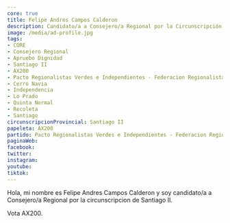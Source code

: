 ```yaml
---
core: true
title: Felipe Andres Campos Calderon
description: Candidato/a a Consejero/a Regional por la Circunscripción de Santiago II
image: /media/ad-profile.jpg
tags:
- CORE
- Consejero Regional
- Apruebo Dignidad
- Santiago II
- AX200
- Pacto Regionalistas Verdes e Independientes - Federacion Regionalista Verde Social - Partido Republicano De Chile
- Cerro Navia
- Independencia
- Lo Prado
- Quinta Normal
- Recoleta
- Santiago
circunscripcionProvincial: Santiago II
papeleta: AX200
partido: Pacto Regionalistas Verdes e Independientes - Federacion Regionalista Verde Social - Partido Republicano De Chile
paginaWeb:
facebook:
twitter:
instagram:
youtube:
tiktok:
---
```

Hola, mi nombre es Felipe Andres Campos Calderon y soy candidato/a a Consejero/a Regional por la circunscripcion de Santiago II.

Vota AX200.